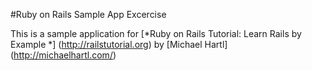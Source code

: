 #Ruby on Rails Sample App Excercise

This is a sample application for [*Ruby on Rails Tutorial: Learn Rails by Example *] (http://railstutorial.org) by [Michael Hartl] (http://michaelhartl.com/)
